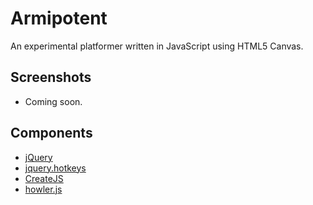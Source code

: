 # Armipotent

An experimental platformer written in JavaScript using HTML5 Canvas.

## Screenshots

* Coming soon.

## Components

* [jQuery](http://jquery.com/)
* [jquery.hotkeys](https://github.com/jeresig/jquery.hotkeys)
* [CreateJS](http://www.createjs.com/)
* [howler.js](http://goldfirestudios.com/blog/104/howler.js-Modern-Web-Audio-Javascript-Library)